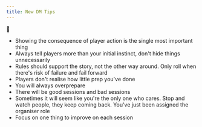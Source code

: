 ```yaml
---
title: New DM Tips
---
```


🌱

- Showing the consequence of player action is the single most important thing
- Always tell players more than your initial instinct, don't hide things unnecessarily
- Rules should support the story, not the other way around. Only roll when there's risk of failure and fail forward
- Players don't realise how little prep you've done
- You will always overprepare
- There will be good sessions and bad sessions
- Sometimes it will seem like you're the only one who cares. Stop and watch people, they keep coming back. You've just been assigned the organiser role
- Focus on one thing to improve on each session
